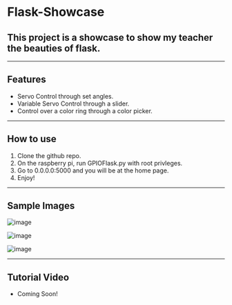 # Flask-Showcase

## This project is a showcase to show my teacher the beauties of flask.

---

## Features

* Servo Control through set angles.
* Variable Servo Control through a slider.
* Control over a color ring through a color picker.

---

## How to use

1. Clone the github repo.
2. On the raspberry pi, run GPIOFlask.py with root privleges.
3. Go to 0.0.0.0:5000 and you will be at the home page.
4. Enjoy!

---

## Sample Images

![image](https://github.com/Neplooo/Flask-Showcase/assets/113266554/550da48d-6c69-4a74-baec-d96e702a71ae)

![image](https://github.com/Neplooo/Flask-Showcase/assets/113266554/b755658f-3ba2-4161-b763-60b76fb2e07c)

![image](https://github.com/Neplooo/Flask-Showcase/assets/113266554/0eae56c5-0d76-4eea-a4e2-d8e5970dafde)

---

## Tutorial Video

* Coming Soon!
